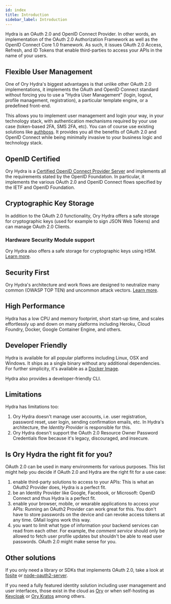 ```yaml
---
id: index
title: Introduction
sidebar_label: Introduction
---
```


Hydra is an OAuth 2.0 and OpenID Connect Provider. In other words, an implementation of the OAuth 2.0 Authorization Framework as
well as the OpenID Connect Core 1.0 framework. As such, it issues OAuth 2.0 Access, Refresh, and ID Tokens that enable
third-parties to access your APIs in the name of your users.

## Flexible User Management

One of Ory Hydra's biggest advantages is that unlike other OAuth 2.0 implementations, it implements the OAuth and OpenID Connect
standard without forcing you to use a "Hydra User Management" (login, logout, profile management, registration), a particular
template engine, or a predefined front-end.

This allows you to implement user management and login your way, in your technology stack, with authentication mechanisms required
by your use case (token-based 2FA, SMS 2FA, etc). You can of course use existing solutions like
[authboss](https://github.com/go-authboss/authboss). It provides you all the benefits of OAuth 2.0 and OpenID Connect while being
minimally invasive to your business logic and technology stack.

## OpenID Certified

Ory Hydra is a [Certified OpenID Connect Provider Server](https://openid.net/developers/certified/) and implements all the
requirements stated by the OpenID Foundation. In particular, it implements the various OAuth 2.0 and OpenID Connect flows
specified by the IETF and OpenID Foundation.

## Cryptographic Key Storage

In addition to the OAuth 2.0 functionality, Ory Hydra offers a safe storage for cryptographic keys (used for example to sign JSON
Web Tokens) and can manage OAuth 2.0 Clients.

### Hardware Security Module support

Ory Hydra also offers a safe storage for cryptographic keys using HSM. [Learn more](guides/hsm-support.md).

## Security First

Ory Hydra's architecture and work flows are designed to neutralize many common (OWASP TOP TEN) and uncommon attack vectors.
[Learn more](./security-architecture.md).

## High Performance

Hydra has a low CPU and memory footprint, short start-up time, and scales effortlessly up and down on many platforms including
Heroku, Cloud Foundry, Docker, Google Container Engine, and others.

## Developer Friendly

Hydra is available for all popular platforms including Linux, OSX and Windows. It ships as a single binary without any additional
dependencies. For further simplicity, it's available as a [Docker Image](https://hub.docker.com/r/oryd/hydra/).

Hydra also provides a developer-friendly CLI.

## Limitations

Hydra has limitations too:

1. Ory Hydra doesn't manage user accounts, i.e. user registration, password reset, user login, sending confirmation emails, etc.
   In Hydra's architecture, the _Identity Provider_ is responsible for this.
2. Ory Hydra doesn't support the OAuth 2.0 Resource Owner Password Credentials flow because it's legacy, discouraged, and
   insecure.

## Is Ory Hydra the right fit for you?

OAuth 2.0 can be used in many environments for various purposes. This list might help you decide if OAuth 2.0 and Hydra are the
right fit for a use case:

1. enable third-party solutions to access to your APIs: This is what an OAuth2 Provider does, Hydra is a perfect fit.
2. be an Identity Provider like Google, Facebook, or Microsoft: OpenID Connect and thus Hydra is a perfect fit.
3. enable your browser, mobile, or wearable applications to access your APIs: Running an OAuth2 Provider can work great for this.
   You don't have to store passwords on the device and can revoke access tokens at any time. GMail logins work this way.
4. you want to limit what type of information your backend services can read from each other. For example, the _comment service_
   should only be allowed to fetch user profile updates but shouldn't be able to read user passwords. OAuth 2.0 might make sense
   for you.

## Other solutions

If you only need a library or SDKs that implements OAuth 2.0, take a look at [fosite](https://github.com/ory/fosite) or
[node-oauth2-server](https://github.com/oauthjs/node-oauth2-server).

If you need a fully featured identity solution including user management and user interfaces, those exist in the cloud as
[Ory](https://console.ory.sh) or when self-hosting as [Keycloak](https://www.keycloak.org) or
[Ory Kratos](https://github.com/ory/kratos/) among others.
